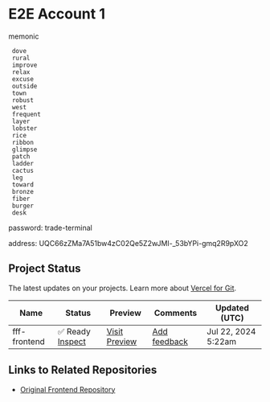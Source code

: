 # E2E Account 1
memonic
```
 dove
 rural
 improve
 relax
 excuse
 outside
 town
 robust
 west
 frequent
 layer
 lobster
 rice
 ribbon
 glimpse
 patch
 ladder
 cactus
 leg
 toward
 bronze
 fiber
 burger
 desk
```

password:
trade-terminal

address: UQC66zZMa7A51bw4zC02Qe5Z2wJMl-_53bYPi-gmq2R9pXO2


## Project Status

The latest updates on your projects. Learn more about [Vercel for Git](https://vercel.com/docs/concepts/git).

| Name         | Status       | Preview                                   | Comments     | Updated (UTC)         |
|--------------|--------------|-------------------------------------------|--------------|-----------------------|
| fff-frontend | ✅ Ready [Inspect](https://your-inspect-link.com) | [Visit Preview](https://github.com/zhangsscc99/fff-e2e-playwright-test) | [Add feedback](https://your-feedback-link.com) | Jul 22, 2024 5:22am |

## Links to Related Repositories

- [Original Frontend Repository](https://github.com/MoreChickenDelivered/fff-frontend)

